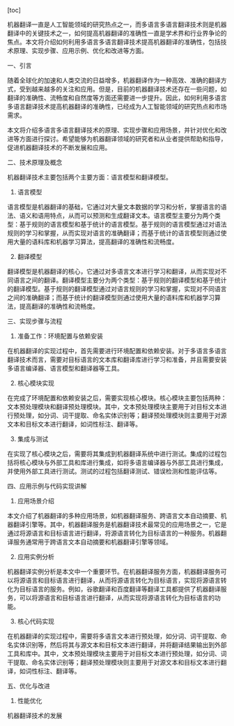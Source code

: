 
[toc]                    
                
                
机器翻译一直是人工智能领域的研究热点之一，而多语言多语言翻译技术则是机器翻译中的关键技术之一，如何提高机器翻译的准确性一直是学术界和行业界争论的焦点。本文将介绍如何利用多语言多语言翻译技术提高机器翻译的准确性，包括技术原理、实现步骤、应用示例、优化和改进等方面。

一、引言

随着全球化的加速和人类交流的日益增多，机器翻译作为一种高效、准确的翻译方式，受到越来越多的关注和应用。但是，目前的机器翻译技术还存在一些问题，如翻译的准确性、流畅度和自然度等方面还需要进一步提升。因此，如何利用多语言多语言翻译技术提高机器翻译的准确性，已经成为人工智能领域的研究热点和市场需求。

本文将介绍多语言多语言翻译技术的原理、实现步骤和应用场景，并针对优化和改进等方面进行探讨。希望能够为机器翻译领域的研究者和从业者提供帮助和指导，促进机器翻译技术的不断发展和应用。

二、技术原理及概念

机器翻译技术主要包括两个主要方面：语言模型和翻译模型。

1. 语言模型

语言模型是机器翻译的基础，它通过对大量文本数据的学习和分析，掌握语言的语法、语义和语用特点，从而可以预测和生成翻译文本。语言模型主要分为两个类型：基于规则的语言模型和基于统计的语言模型。基于规则的语言模型通过对语法规则的学习和掌握，从而实现对语言的准确翻译；而基于统计的语言模型则通过使用大量的语料库和机器学习算法，提高翻译的准确性和流畅度。

2. 翻译模型

翻译模型是机器翻译的核心，它通过对多语言文本进行学习和翻译，从而实现对不同语言之间的翻译。翻译模型主要分为两个类型：基于规则的翻译模型和基于统计的翻译模型。基于规则的翻译模型通过对语言规则的学习和掌握，实现对不同语言之间的准确翻译；而基于统计的翻译模型则通过使用大量的语料库和机器学习算法，提高翻译的准确性和流畅度。

三、实现步骤与流程

1. 准备工作：环境配置与依赖安装

在机器翻译的实现过程中，首先需要进行环境配置和依赖安装。对于多语言多语言翻译技术而言，需要对目标语言的文本库和翻译库进行学习和准备，并且需要安装多语言编译器、语言模型和翻译器等工具。

2. 核心模块实现

在完成了环境配置和依赖安装之后，需要实现核心模块。核心模块主要包括两种：文本预处理模块和翻译预处理模块。其中，文本预处理模块主要用于对目标文本进行预处理，如分词、词干提取、命名实体识别等；翻译预处理模块则主要用于对源文本和目标文本进行翻译，如词性标注、翻译等。

3. 集成与测试

在实现了核心模块之后，需要将其集成到机器翻译系统中进行测试。集成的过程包括将核心模块与外部工具和库进行集成，如将多语言编译器与外部工具进行集成，并使用外部工具进行测试。测试的过程包括翻译测试、错误检测和性能评估等。

四、应用示例与代码实现讲解

1. 应用场景介绍

本文介绍了机器翻译的多种应用场景，如机器翻译服务、跨语言文本自动摘要、机器翻译引擎等。其中，机器翻译服务是机器翻译技术最常见的应用场景之一，它是通过将源语言和目标语言进行翻译，将源语言转化为目标语言的一种服务。机器翻译服务通常用于跨语言文本自动摘要和机器翻译引擎等领域。

2. 应用实例分析

机器翻译实例分析是本文中一个重要环节。在机器翻译服务方面，机器翻译服务可以将源语言和目标语言进行翻译，从而将源语言转化为目标语言，实现将源语言转化为目标语言的服务。例如，谷歌翻译和百度翻译等翻译工具都提供了机器翻译服务，可以将源语言和目标语言进行翻译，从而实现将源语言转化为目标语言的功能。

3. 核心代码实现

在机器翻译的实现过程中，需要将多语言文本进行预处理，如分词、词干提取、命名实体识别等，然后将其与源文本和目标文本进行翻译，并将翻译结果输出到外部工具和库中。其中，文本预处理模块主要用于对目标文本进行预处理，如分词、词干提取、命名实体识别等；翻译预处理模块则主要用于对源文本和目标文本进行翻译，如词性标注、翻译等。

五、优化与改进

1. 性能优化

机器翻译技术的发展

